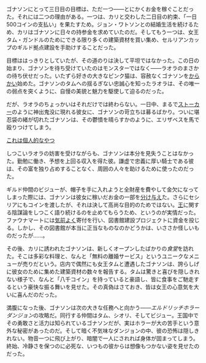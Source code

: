 <!-- title: ゴナソン・G -->
<!-- status: 生存 -->

ゴナソンにとって三日目の目標は、ただ一つ――とにかくお金を稼ぐことだった。それには二つの理由がある。一つは、カリと交わした二日目の約束、「一日500コインの支払い」を果たすため。ジョン・ワトソンとの結婚生活を続けるため、カリはゴナソンに日々の持参金を求めていたのだ。そしてもう一つは、女王タム・ガンドルのためにできる限り多くの建築資材を買い集め、セルリアンカップのギルド拠点建設を手助けすることだった。

目標ははっきりとしていたが、その道のりは決して平坦ではなかった。この日の始まり、ゴナソンを待ち受けていたのはモンスターではなく――ラオラのまさかの待ち伏せだった。いたずら好きの大きなピンク猫は、容赦なくゴナソンを[からかい](https://www.youtube.com/live/6exWVCmzA9I?feature=shared&t=1395)始めた。ゴナソンのタムへの揺るぎない忠誠心を知ったラオラは、その唯一の弱点を突くように、自慢の美貌と魅力を駆使して迫るのだった。

だが、ラオラのちょっかいはそれだけでは終わらない。一日中、まるで[ストーカー](https://www.youtube.com/live/6exWVCmzA9I?feature=shared&t=2160)のように神出鬼没に現れる彼女に、ゴナソンの苛立ちは募るばかり。ついに堪忍袋の緒が切れたゴナソンは、その鬱憤を晴らすかのように、エリザベスを馬で殴りつけてしまう。

[これは個人的なやつ](#embed:https://www.youtube.com/live/6exWVCmzA9I?t=1799)

しつこいラオラの妨害を受けながらも、ゴナソンは本分を見失うことはなかった。勤勉に働き、予想を上回る収入を得た彼。謙虚で忠義に厚い騎士である彼は、その富を独り占めすることなく、周囲の人々を助けるために使ったのだった。

ギルド仲間のビジューが、帽子を手に入れようと全財産を費やして金欠になってしまった際には、ゴナソンは彼女に稼いだお金の一部を[分け与え](https://www.youtube.com/live/6exWVCmzA9I?feature=shared&t=1567)た。さらにセシリアにもコインを渡したが、それは決して高尚な目的のためではない。[王](https://www.youtube.com/live/6exWVCmzA9I?feature=shared&t=2891)に関する陰謀論をしつこく語り続けるのを止めてもらうため、というのが実情だった。ファウナマートには[気前よく](https://www.youtube.com/live/6exWVCmzA9I?feature=shared&t=3346)寄付を行い、図書館建設プロジェクトに資金を投じる。しかし、その図書館が本当に正当なものなのかどうかは、いささか怪しいものだったが……。

その後、カリに誘われたゴナソンは、新しくオープンしたばかりの*食堂*を訪れた。そこは多彩な料理と、なんと「無料の離婚サービス」というユニークなメニューが売りだという。店内で偶然にも女王タムと遭遇したゴナソンは、誇らしげに彼女のために集めた建築資材の数々を報告する。タムは驚きと喜びを隠しきれない様子で、なんと「八千コイン」を持っていると豪語し、皆に食事をご馳走するという豪快な振る舞いを見せた。その真偽はさておき、皆は女王の心意気を大いに喜んだのだった。

満腹になった後、ゴナソンは次の大きな任務へと向かう――*エルドリッチホラーダンジョン*の攻略だ。同行する仲間はタム、シオリ、そしてビジュー。王国中でその勇敢さと活力は知られているゴナソンだが、実はホラーが大の苦手という意外な秘密があったのだ。そして暗く不気味なダンジョンの中、彼の恐怖は隠しきれない。物音一つに飛び上がり、暗闇で一人にされれば身体が固まってしまう。終始、冷静さを保つのに必死な、いつもの彼からは想像もつかない姿を見せたのだった。